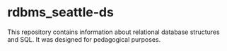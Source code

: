# rdbms_seattle-ds

This repository contains information about relational database structures and SQL. It was designed for pedagogical purposes.
